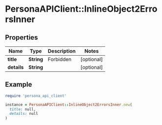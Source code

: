 # PersonaAPIClient::InlineObject2ErrorsInner

## Properties

| Name | Type | Description | Notes |
| ---- | ---- | ----------- | ----- |
| **title** | **String** | Forbidden | [optional] |
| **details** | **String** |  | [optional] |

## Example

```ruby
require 'persona_api_client'

instance = PersonaAPIClient::InlineObject2ErrorsInner.new(
  title: null,
  details: null
)
```

